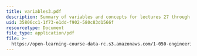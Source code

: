 ```yaml
---
title: variables3.pdf
description: Summary of variables and concepts for lectures 27 through 37.
uid: 35806cc1-1f73-e1dd-f902-580c83d1566f
resourcetype: Document
file_type: application/pdf
file: >-
  https://open-learning-course-data-rc.s3.amazonaws.com/1-050-engineering-mechanics-i-fall-2007/35806cc11f73e1ddf902580c83d1566f_variables3.pdf
---
```

